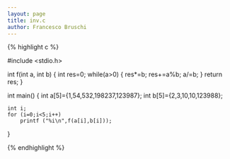 ```yaml
---
layout: page
title: inv.c
author: Francesco Bruschi
---
```


{% highlight c %}

#include <stdio.h>

int f(int a, int b)
{
	int res=0;
	while(a>0)
	{
		res*=b;
		res+=a%b;
		a/=b;
	}
	return res;
}

int main()
{
	int a[5]={1,54,532,198237,123987};
	int b[5]={2,3,10,10,123988};
	
	int i;
	for (i=0;i<5;i++)
		printf ("%i\n",f(a[i],b[i]));
}

{% endhighlight %}
